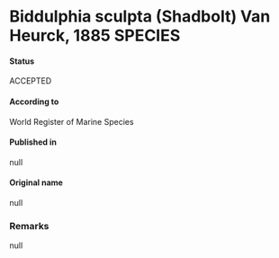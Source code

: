 Biddulphia sculpta (Shadbolt) Van Heurck, 1885 SPECIES
=======

#### Status
ACCEPTED

#### According to
World Register of Marine Species

#### Published in
null

#### Original name
null

### Remarks
null